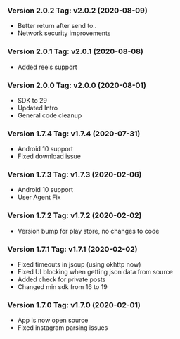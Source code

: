 ### Version 2.0.2 Tag: v2.0.2 (2020-08-09)
 * Better return after send to..
 * Network security improvements

### Version 2.0.1 Tag: v2.0.1 (2020-08-08)
 * Added reels support

### Version 2.0.0 Tag: v2.0.0 (2020-08-01)
 * SDK to 29
 * Updated Intro
 * General code cleanup

### Version 1.7.4 Tag: v1.7.4 (2020-07-31)
 * Android 10 support
 * Fixed download issue

### Version 1.7.3 Tag: v1.7.3 (2020-02-06)
 * Android 10 support
 * User Agent Fix

### Version 1.7.2 Tag: v1.7.2 (2020-02-02)
 * Version bump for play store, no changes to code

### Version 1.7.1 Tag: v1.7.1 (2020-02-02)
 * Fixed timeouts in jsoup (using okhttp now)
 * Fixed UI blocking when getting json data from source
 * Added check for private posts
 * Changed min sdk from 16 to 19

### Version 1.7.0 Tag: v1.7.0 (2020-02-01)
 * App is now open source 
 * Fixed instagram parsing issues
